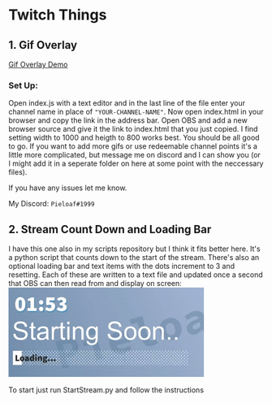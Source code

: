 # Twitch Things

## 1. Gif Overlay

[Gif Overlay Demo](http://www.youtube.com/watch?v=EJ7VcSZDZTY)

### Set Up:

Open index.js with a text editor and in the last line of the file enter your channel name in place of `"YOUR-CHANNEL-NAME"`. Now open index.html in your browser and copy the link in the address bar. Open OBS and add a new browser source and give it the link to index.html that you just copied. I find setting width to 1000 and heigth to 800 works best. You should be all good to go. If you want to add more gifs or use redeemable channel points it's a little more complicated, but message me on discord and I can show you (or I might add it in a seperate folder on here at some point with the neccessary files).

If you have any issues let me know.

My Discord: `Pieloaf#1999`

## 2. Stream Count Down and Loading Bar

I have this one also in my scripts repository but I think it fits better here. It's a python script that counts down to the start of the stream. There's also an optional loading bar and text items with the dots increment to 3 and resetting. Each of these are written to a text file and updated once a second that OBS can then read from and display on screen:
![](imgs/countdown.gif)

To start just run StartStream.py and follow the instructions
